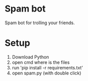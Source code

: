 # Spam bot
Spam bot for trolling your friends.
# Setup
1. Download Python
2. open cmd where is the files
3. run 'pip install -r requirements.txt'
4. open spam.py (with double click)
